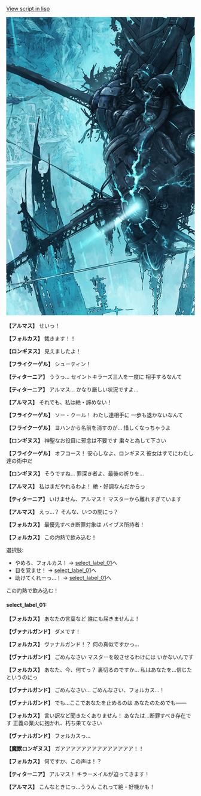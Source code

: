[View script in lisp](../scripts/101202010.txt)

![underground_world_3.png](../images/backgrounds/underground_world_3.png)

**【アルマス】**
せいっ！

**【フォルカス】**
裁きます！！

**【ロンギヌス】**
見えましたよ！

**【フライクーゲル】**
シューティン！

**【ティターニア】**
ううっ…
セイントキラーズ三人を一度に
相手するなんて

**【ティターニア】**
アルマス…
かなり厳しい状況ですよ…

**【アルマス】**
それでも、私は絶・諦めない！

**【フライクーゲル】**
ソー・クール！
わたし達相手に
一歩も退かないなんて

**【フライクーゲル】**
ヨハンから名前を消すのが…
惜しくなっちゃうよ

**【ロンギヌス】**
神聖なお役目に邪念は不要です
粛々と為して下さい

**【フライクーゲル】**
オフコース！
安心しなよ、ロンギヌス
彼女はすでにわたし達の術中だ

**【ロンギヌス】**
そうですね…
罪深き者よ、最後の祈りを…

**【アルマス】**
私はまだやれるわよ！
絶・好調なんだからっ

**【ティターニア】**
いけません、アルマス！
マスターから離れすぎています

**【アルマス】**
えっ…？
そんな、いつの間にっ？

**【フォルカス】**
最優先すべき断罪対象は
バイブス所持者！

**【フォルカス】**
この灼熱で飲み込む！

選択肢:
- やめろ、フォルカス！ → [select_label_01](#select_label_01)へ
- 目を覚ませ！ → [select_label_01](#select_label_01)へ
- 助けてくれーっ…！ → [select_label_01](#select_label_01)へ

この灼熱で飲み込む！

#### select_label_01:

**【フォルカス】**
あなたの言葉など
誰にも届きませんよ！

**【ヴァナルガンド】**
ダメです！

**【フォルカス】**
ヴァナルガンド！？
何の真似ですかっ…

**【ヴァナルガンド】**
ごめんなさい
マスターを殺させるわけには
いかないんです

**【フォルカス】**
あなた、今、何てっ？
裏切るのですか…
私はあなたを…信じたというのにっ

**【ヴァナルガンド】**
ごめんなさい…
ごめんなさい、フォルカス…！

**【ヴァナルガンド】**
でも…ここであなたを止めるのは
あなたのためでも――

**【フォルカス】**
言い訳など聞きたくありません！
あなたは…断罪すべき存在です
正義の業火に抱かれ、朽ち果てなさい

**【ヴァナルガンド】**
フォルカスっ…

**【魔獣ロンギヌス】**
ガアアアアアアアアアアアアアア！！

**【フォルカス】**
何ですか、この声は！？

**【ティターニア】**
アルマス！
キラーメイルが迫ってきます！

**【アルマス】**
こんなときにっ…ううん
これって絶・好機かも！